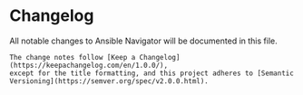 <!-- markdownlint-disable no-duplicate-heading no-multiple-blanks -->
# Changelog

All notable changes to Ansible Navigator will be documented in this file.

[//]: # (DO-NOT-REMOVE-versioning-promise-START)

```{note}
The change notes follow [Keep a Changelog](https://keepachangelog.com/en/1.0.0/),
except for the title formatting, and this project adheres to [Semantic
Versioning](https://semver.org/spec/v2.0.0.html).
```

<!--
Do *NOT* manually add changelog entries here!
This changelog is managed by Towncrier and is built at release time.
See https://ansible-navigator.rtfd.io/en/latest/contributing/guidelines/#adding-change-notes-with-your-prs
for details. Or read
https://github.com/ansible/ansible-navigator/tree/main/docs/changelog-fragments.d#adding-change-notes-with-your-prs
-->


<!-- towncrier release notes start -->
